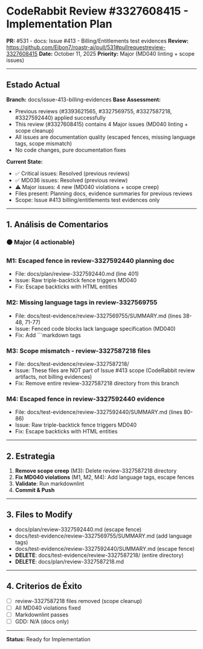 # CodeRabbit Review #3327608415 - Implementation Plan

**PR:** #531 - docs: Issue #413 - Billing/Entitlements test evidences
**Review:** <https://github.com/Eibon7/roastr-ai/pull/531#pullrequestreview-3327608415>
**Date:** October 11, 2025
**Priority:** Major (MD040 linting + scope issues)

---

## Estado Actual

**Branch:** docs/issue-413-billing-evidences
**Base Assessment:**
- Previous reviews (#3393621565, #3327569755, #3327587218, #3327592440) applied successfully
- This review (#3327608415) contains 4 Major issues (MD040 linting + scope cleanup)
- All issues are documentation quality (escaped fences, missing language tags, scope mismatch)
- No code changes, pure documentation fixes

**Current State:**
- ✅ Critical issues: Resolved (previous reviews)
- ✅ MD036 issues: Resolved (previous review)
- ⚠️ Major issues: 4 new (MD040 violations + scope creep)
- Files present: Planning docs, evidence summaries for previous reviews
- Scope: Issue #413 billing/entitlements test evidences only

---

## 1. Análisis de Comentarios

### 🟠 Major (4 actionable)

### M1: Escaped fence in review-3327592440 planning doc
- File: docs/plan/review-3327592440.md (line 401)
- Issue: Raw triple-backtick fence triggers MD040
- Fix: Escape backticks with HTML entities

### M2: Missing language tags in review-3327569755
- File: docs/test-evidence/review-3327569755/SUMMARY.md (lines 38-48, 71-77)
- Issue: Fenced code blocks lack language specification (MD040)
- Fix: Add ```markdown tags

### M3: Scope mismatch - review-3327587218 files
- File: docs/test-evidence/review-3327587218/
- Issue: These files are NOT part of Issue #413 scope (CodeRabbit review artifacts, not billing evidences)
- Fix: Remove entire review-3327587218 directory from this branch

### M4: Escaped fence in review-3327592440 evidence
- File: docs/test-evidence/review-3327592440/SUMMARY.md (lines 80-86)
- Issue: Raw triple-backtick fence triggers MD040
- Fix: Escape backticks with HTML entities

---

## 2. Estrategia

1. **Remove scope creep** (M3): Delete review-3327587218 directory
2. **Fix MD040 violations** (M1, M2, M4): Add language tags, escape fences
3. **Validate**: Run markdownlint
4. **Commit & Push**

---

## 3. Files to Modify

- docs/plan/review-3327592440.md (escape fence)
- docs/test-evidence/review-3327569755/SUMMARY.md (add language tags)
- docs/test-evidence/review-3327592440/SUMMARY.md (escape fence)
- **DELETE**: docs/test-evidence/review-3327587218/ (entire directory)
- **DELETE**: docs/plan/review-3327587218.md

---

## 4. Criterios de Éxito

- [ ] review-3327587218 files removed (scope cleanup)
- [ ] All MD040 violations fixed
- [ ] Markdownlint passes
- [ ] GDD: N/A (docs only)

---

**Status:** Ready for Implementation
